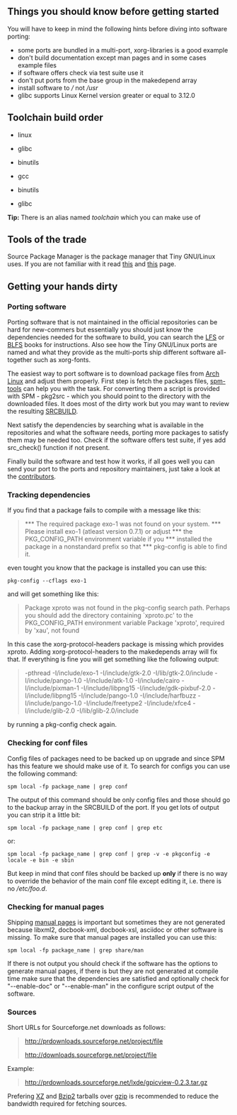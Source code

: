 ## Things you should know before getting started

You will have to keep in mind the following hints before diving into software
porting:

- some ports are bundled in a multi-port, xorg-libraries is a good example
- don't build documentation except man pages and in some cases example files
- if software offers check via test suite use it
- don't put ports from the base group in the makedepend array
- install software to */* not */usr*
- glibc supports Linux Kernel version greater or equal to 3.12.0

## Toolchain build order

- linux

- glibc

- binutils

- gcc

- binutils

- glibc

**Tip:** There is an alias named *toolchain* which you can make use of

## Tools of the trade

Source Package Manager is the package manager that Tiny GNU/Linux uses. If you
are not familiar with it read [this](spm.html) and [this](srcbuild.html) page.

## Getting your hands dirty

### Porting software

Porting software that is not maintained in the official repositories can be
hard for new-commers but essentially you should just know the dependencies
needed for the software to build, you can search the
[LFS](http://www.linuxfromscratch.org/lfs/view/development/) or
[BLFS](http://www.linuxfromscratch.org/blfs/view/svn/) books for instructions.
Also see how the Tiny GNU/Linux ports are named and what they provide as the
multi-ports ship different software all-together such as xorg-fonts.

The easiest way to port software is to download package files from
[Arch Linux](https://www.archlinux.org/) and adjust them properly. First step
is fetch the packages files, [spm-tools](spm-tools.html) can help you with the
task. For converting them a script is provided with SPM - pkg2src - which you
should point to the directory with the downloaded files. It does most of the
dirty work but you may want to review the resulting [SRCBUILD](srcbuild.html).

Next satisfy the dependencies by searching what is available in the
repositories and what the software needs, porting more packages to satisfy them
may be needed too. Check if the software offers test suite, if yes add
src_check() function if not present.

Finally build the software and test how it works, if all goes well you can send
your port to the ports and repository maintainers, just take a look at the
[contributors](contributors.html).

### Tracking dependencies

If you find that a package fails to compile with a message like this:

> *** The required package exo-1 was not found on your system.
> *** Please install exo-1 (atleast version 0.7.1) or adjust
> *** the PKG_CONFIG_PATH environment variable if you
> *** installed the package in a nonstandard prefix so that
> *** pkg-config is able to find it.

even tought you know that the package is installed you can use this:

    pkg-config --cflags exo-1

and will get something like this:

> Package xproto was not found in the pkg-config search path.
> Perhaps you should add the directory containing `xproto.pc'
> to the PKG_CONFIG_PATH environment variable
> Package 'xproto', required by 'xau', not found

In this case the xorg-protocol-headers package is missing which provides
xproto. Adding xorg-protocol-headers to the makedepends array will fix that.
If everything is fine you will get something like the following output:

> -pthread -I/include/exo-1 -I/include/gtk-2.0 -I/lib/gtk-2.0/include
> -I/include/pango-1.0 -I/include/atk-1.0 -I/include/cairo
> -I/include/pixman-1 -I/include/libpng15 -I/include/gdk-pixbuf-2.0
> -I/include/libpng15 -I/include/pango-1.0 -I/include/harfbuzz
> -I/include/pango-1.0 -I/include/freetype2 -I/include/xfce4
> -I/include/glib-2.0 -I/lib/glib-2.0/include

by running a pkg-config check again.

### Checking for conf files

Config files of packages need to be backed up on upgrade and since SPM has this
feature we should make use of it. To search for configs you can use the
following command:

    spm local -fp package_name | grep conf

The output of this command should be only config files and those should go to
the backup array in the SRCBUILD of the port. If you get lots of output you
can strip it a little bit:

    spm local -fp package_name | grep conf | grep etc

or:

    spm local -fp package_name | grep conf | grep -v -e pkgconfig -e locale -e bin -e sbin

But keep in mind that conf files should be backed up **only** if there is no
way to override the behavior of the main conf file except editing it, i.e.
there is no */etc/foo.d*.

### Checking for manual pages

Shipping [manual pages](http://en.wikipedia.org/wiki/Man_page) is important but
sometimes they are not generated because libxml2, docbook-xml, docbook-xsl,
asciidoc or other software is missing. To make sure that manual pages are
installed you can use this:

    spm local -fp package_name | grep share/man

If there is not output you should check if the software has the options to
generate manual pages, if there is but they are not generated at compile time
make sure that the dependencies are satisfied and optionally check for
"--enable-doc" or "--enable-man" in the configure script output of the software.

### Sources

Short URLs for Sourceforge.net downloads as follows:

> http://prdownloads.sourceforge.net/project/file
>
> http://downloads.sourceforge.net/project/file

Example:

> http://prdownloads.sourceforge.net/lxde/gpicview-0.2.3.tar.gz

Prefering [XZ](http://tukaani.org/xz/) and [Bzip2](http://www.bzip.org/)
tarballs over [gzip](http://www.gzip.org/) is recommended to reduce the
bandwidth required for fetching sources.

